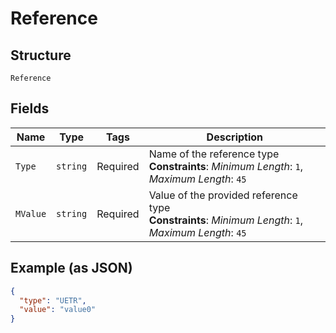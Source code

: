 
# Reference

## Structure

`Reference`

## Fields

| Name | Type | Tags | Description |
|  --- | --- | --- | --- |
| `Type` | `string` | Required | Name of the reference type<br>**Constraints**: *Minimum Length*: `1`, *Maximum Length*: `45` |
| `MValue` | `string` | Required | Value of the provided reference type<br>**Constraints**: *Minimum Length*: `1`, *Maximum Length*: `45` |

## Example (as JSON)

```json
{
  "type": "UETR",
  "value": "value0"
}
```

